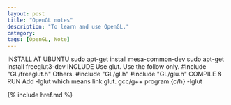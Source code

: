 ```yaml
---
layout: post
title: "OpenGL notes"
description: "To learn and use OpenGL."
category: 
tags: [OpenGL, Note]
---
```


INSTALL AT UBUNTU
	sudo apt-get install mesa-common-dev
	sudo apt-get install freeglut3-dev
INCLUDE
Use glut. Use the follow only.
	#include "GL/freeglut.h"
Others.
	#include "GL/gl.h"
	#include "GL/glu.h"
COMPILE &amp; RUN
Add -lglut which means link glut.
	gcc/g++ program.\{c/h\} -lglut


{% include href.md %}
